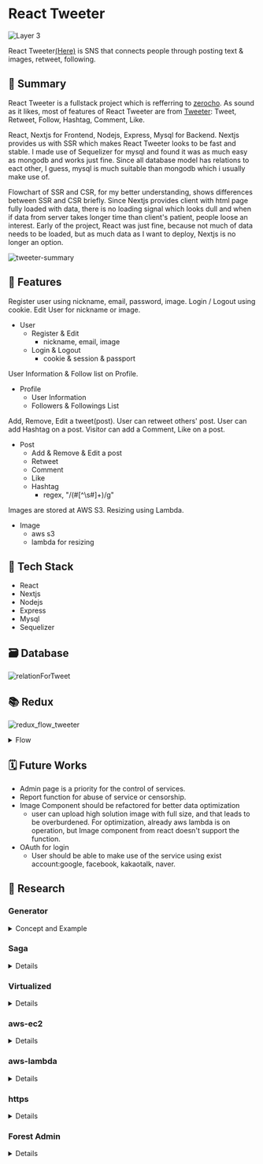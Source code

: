 # React Tweeter

![Layer 3](https://user-images.githubusercontent.com/44011462/108623722-c768bd00-7483-11eb-95db-9bd35c2b360e.png)

React Tweeter[(Here)](https://tweeter.shinywaterjeong.com) is SNS that connects people through posting text & images, retweet, following.

## 💼 Summary
React Tweeter is a fullstack project which is refferring to [zerocho](https://github.com/ZeroCho/react-nodebird). As sound as it likes, most of features of React Tweeter are from [Tweeter](https://twitter.com/): Tweet, Retweet, Follow, Hashtag, Comment, Like.  

React, Nextjs for Frontend, Nodejs, Express, Mysql for Backend. Nextjs provides us with SSR which makes React Tweeter looks to be fast and stable. I made use of Sequelizer for mysql and found it was as much easy as mongodb and works just fine. Since all database model has relations to eact other, I guess, mysql is much suitable than mongodb which i usually make use of. 

Flowchart of SSR and CSR, for my better understanding, shows differences between SSR and CSR briefly. Since Nextjs provides client with html page fully loaded with data, there is no loading signal which looks dull and when if data from server takes longer time than client's patient, people loose an interest. Early of the project, React was just fine, because not much of data needs to be loaded, but as much data as I want to deploy, Nextjs is no longer an option.

![tweeter-summary](https://user-images.githubusercontent.com/44011462/106693916-d2fe5c00-661a-11eb-98d5-961bd62bafca.png)


## 🌟 Features

Register user using nickname, email, password, image.
Login / Logout using cookie.
Edit User for nickname or image.

- User
  - Register & Edit
    - nickname, email, image
  - Login & Logout
    - cookie & session & passport
  
User Information & Follow list on Profile.

- Profile
  - User Information
  - Followers & Followings List

Add, Remove, Edit a tweet(post).
User can retweet others' post.
User can add Hashtag on a post.
Visitor can add a Comment, Like on a post.

- Post
  - Add & Remove & Edit a post
  - Retweet
  - Comment
  - Like
  - Hashtag
    - regex, "/(#[^\s#]+)/g"

Images are stored at AWS S3.
Resizing using Lambda.

- Image
  - aws s3
  - lambda for resizing


## 🔧 Tech Stack
- React
- Nextjs
- Nodejs
- Express
- Mysql
- Sequelizer

## 🗃️ Database 
![relationForTweet](https://user-images.githubusercontent.com/44011462/105812886-4e945380-5ff2-11eb-9f55-8d95b7dbbd15.png)

## 📚 Redux

![redux_flow_tweeter](https://user-images.githubusercontent.com/44011462/108622394-dd727f80-747b-11eb-913c-fea473baa019.png)

 
<details>
    <summary>Flow</summary>

### 🐎 Redux Flow
![redux](https://user-images.githubusercontent.com/44011462/105483516-4f28a380-5ced-11eb-965e-5596641ee6b3.png)
</details>

## 🗓️ Future Works

- Admin page is a priority for the control of services.
- Report function for abuse of service or censorship.
- Image Component should be refactored for better data optimization
  - user can upload high solution image with full size, and that leads to be overburdened. For optimization, already aws lambda is on operation, but Image component from react doesn't support the function.
- OAuth for login
  - User should be able to make use of the service using exist account:google, facebook, kakaotalk, naver.

## 🏫 Research

### Generator
<details>
    <summary>Concept and Example</summary>

#### Concept
```javascript
const gen = function* () {
  console.log(1);
  yield 1;
  console.log(2);
  yield 2;
  console.log(3);
  yield 3;
}

const generator = gen();
// suspended
generator.next()  // console.log(1)
// { value: 1, done: false }
// suspended
generator.next()  // console.log(2)
// { value: 2, done: false }
// suspended
generator.next()  // console.log(3)
// { value: 3, done: false }
// suspended
generator.next()
// { value: undefined, done: true }
```

#### Counter
```javascript
let i = 1;
const gen = function* () {
  while(true){
    yield i++;
  }
}

const timer = setInterval(()=>{
  const counter = gen().next();
  console.log(counter.value)
}, 1000)
```

#### EventListener
```javascript
var listener = function* () {
  console.log("first click");
  yield true;
  console.log("second click");
  yield true;
};

var eventListener = listener();
document.getElementById("test")
  .addEventListener('click', (event) => {
    return eventListener.next();
  });
```
</details>

### Saga

<details>

```javascript
function* watchLogin() {
  yield take(LOGIN_USER_REQUEST, login)
} // accepts request only once.

function* watchLogin() {
  while(true) {
    yield take(LOGIN_USER_REQUEST, login)
  }
} // accepts every request. but low readability.

function* watchLogin() {
  while(true) {
    yield takeEvery(LOGIN_USER_REQUEST, login)
  }
} // equals to above. take all of the duplicated request which lead to server overburden.

function* watchLogin() {
  yield takeLeading(LOGIN_USER_REQUEST, login)
} // takes all of the duplicated request, but only receives the first response. still server overburden remains.

function* watchLogin() {
  yield takeLatest(LOGIN_USER_REQUEST, login)
} // takes all of the duplicated request, but only receives the last response. still server overburden remains.
// ex) most of the events, but server should check whether duplicated request receives or not

function* watchLogin() {
  yield throttle(LOGIN_USER_REQUEST, login, 2000)
} // takes only one of the duplicated request in 2sec.
// ex) scroll event

function* watchLogin() {
  yield debounce(LOGIN_USER_REQUEST, login)
} // takes only one of the duplicated request in 2sec.
// ex) search event
```

</details>

### Virtualized

<details>

![virtualized](https://user-images.githubusercontent.com/44011462/105692640-fe5db880-5f41-11eb-84c0-83dea11c91c0.png)

The main concept behind virtual rendering is rendering only what is on the screen. There are one thousand data in the app, but it only shows around ten at any moment (the ones that fit on the screen), until you scroll to show more. So it makes sense to load only the elements that are visible and unload them when they are not by replacing them with new ones.

</details>

### aws-ec2

<details>

#### basic setup for ubuntu
```bash
$ sudo apt-get update
$ sudo apt-get install -y build-essential
```

#### npm install for ubuntu
```bash
$ curl -sL https://deb.nodesource.com/setup_14.x | sudo -E bash --
$ sudo apt-get install -y nodejs
```

#### mysql install for ubuntu
```bash
$ sudo apt-get install -y mysql-server
$ sudo su
$ mysql_secure_installation
$ mysql -u root -p
mysql> ALTER USER 'root'@'localhost' IDENTIFIED WITH mysql_native_password BY 'password';
$ vim .env
$ npx sequelize db:create
```

</details>

### aws-lambda

<details>

```bash
$ sudo git pull
$ cd lambda/
$ sudo apt install zip
$ sudo curl "https://awscli.amazonaws.com/awscli-exe-linux-x86_64.zip" -o "awscliv2.zip"
$ sudo unzip awscliv2.zip
$ sudo ./aws/install
$ aws configure
  // AWS Access Key ID [None]: ****
  // AWS Secret Access Key [None]: ****
  // Default region name [None]: ap-northeast-2
  //Default output format [None]: json
$ sudo zip -r aws-upload.zip ./*
$ ls  
  // aws-upload.zip
$ aws s3 cp "aws-upload.zip" s3://yourBucketName
```

</details>

### https

<details>

### nginx 

![nginx](https://user-images.githubusercontent.com/44011462/106407535-a3671c80-647f-11eb-97c7-72cc5fb66743.png)


#### ssl certification
```bash
$ sudo apt-get install nginx
$ sudo su
$ vim /etc/nginx/nginx.conf
  # {
  #   ...
  #   server {
  #     server_name tweeter.shinywaterjeong.com
  #     listen 80;
  #     location / {
  #       proxy_set_header HOST $host;
  #       proxy_pass http://127.0.0.1:3000;
  #       proxy_redirect off;
  #     }
  #   }
  #   ...
  # }
$ exit
$ sudo lsof -i tcp:80
  # port 80 should be idle
$ sudo apt install snapd
$ sudo snap install core; sudo snap refresh core
$ sudo snap install --classic certbot
$ sudo certbot --nginx
$ sudo certbot renew --dry-run
  # - - - - - - - - - - - - - - - - - - - - - - - - - - - - - - - - - - - - - - - -
  # Congratulations, all simulated renewals succeeded: 
  #   /etc/letsencrypt/live/yourDomainName/chine.pem (success)
  # - - - - - - - - - - - - - - - - - - - - - - - - - - - - - - - - - - - - - - - - 
```

#### success ssl setting
```bash
# /etc/nginx/nginx.conf
{
  ...
  server {
    server_name tweeter.shinywaterjeong.com
    listen 80;
    location / {
      proxy_set_header HOST $host;
      proxy_pass http://127.0.0.1:3000;
      proxy_redirect off;
    }

    listen 443 ssl; # managed by Certbot
    ssl_certificate /etc/letsencrypt/live/tweeter.shinywaterjeong.com/fullchain.pem; # managed by Certbot
    ssl_certificate_key /etc/letsencrypt/live/tweeter.shinywaterjeong.com/privkey.pem; # managed by Certbot
    include /etc/letsencrypt/options-ssl-nginx.conf; # managed by Certbot
    ssl_dhparam /etc/letsencrypt/ssl-dhparams.pem; # managed by Certbot
  }
  server {
    if ($host = tweeter.shinywaterjeong.com) {
      return 301 https://$host$request_uri;
    } # managed by Certbot

    server_name tweeter.shinywaterjeong.com
    listen 80;
    return 404; # managed by Certbot
  }
}
```

</details>

### Forest Admin

<details>

```bash
# on root dir
$ npm install -g lumber-cli@latest -s
$ lumber generate "databaseName" --connection-url "mysql://root:password@localhost:3306/databaseName" --ssl "false" --application-host "localhost" --application-port "3310" --email "justin.jeong5@gmail.com" --token "****"
$ cd "databaseName"
$ npm install -s
$ npm start
#  https://app.forestadmin.com/projects
```

</details>
